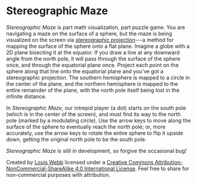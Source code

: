 # Stereographic Maze

*Stereographic Maze* is part math visualization, part puzzle game. You are navigating a maze on the surface of a sphere, but the maze is being visualized on the screen via [stereographic projection](https://wikipedia.org/wiki/Stereographic_projection)---a method for mapping the surface of the sphere onto a flat plane. Imagine a globe with a 2D plane bisecting it at the equator. If you draw a line at any downward angle from the north pole, it will pass through the surface of the sphere once, and through the equatorial plane once.  Project each point on the sphere along that line onto the equatorial plane and you've got a stereographic projection. The southern hemisphere is mapped to a circle in the center of the plane, and the northern hemisphere is mapped to the entire remainder of the plane, with the north pole itself being lost in the infinite distance.
    
In *Stereographic Maze*, our intrepid player (a dot) starts on the south pole (which is in the center of the screen), and must find its way to the north pole (marked by a modulating circle). Use the arrow keys to move along the surface of the sphere to eventually reach the north pole; or, more accurately, use the arrow keys to rotate the entire sphere to flip it upside down, getting the original north pole to be the south pole.

*Stereographic Maze* is still in development, so forgive the occasional bug!

Created by [Louis Webb](https://tangledwebgames.itch.io) licensed under a [Creative Commons Attribution-NonCommercial-ShareAlike 4.0 International License](http://creativecommons.org/licenses/by-nc-sa/4.0/). Feel free to share for non-commercial purposes with attribution.